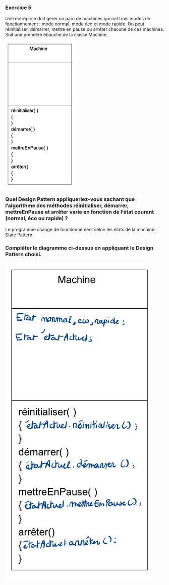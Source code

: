 ### Exercice 5

Une entreprise doit gérer un parc de machines qui ont trois modes de
fonctionnement : mode normal, mode éco et mode rapide. On peut réinitialiser,
démarrer, mettre en pause ou arrêter chacune de ces machines.
Soit une première ébauche de la classe Machine.

![img.png](img.png)

### Quel Design Pattern appliqueriez-vous sachant que l’algorithme des méthodes réinitialiser, démarrer, mettreEnPause et arrêter varie en fonction de l’état courant (normal, éco ou rapide) ?

Le programme change de fonctionnement selon les etats de la machine. State Pattern.

### Compléter le diagramme ci-dessus en appliquant le Design Pattern choisi.

![StatePattern.jpeg](StatePattern.jpeg)